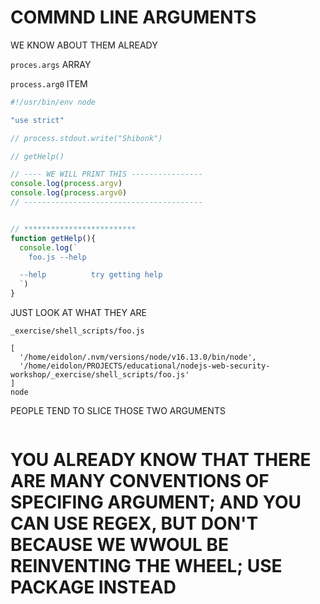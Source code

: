 # COMMND LINE ARGUMENTS

WE KNOW ABOUT THEM ALREADY

`proces.args` ARRAY

`process.arg0` ITEM

```js
#!/usr/bin/env node

"use strict"

// process.stdout.write("Shibonk")

// getHelp()

// ---- WE WILL PRINT THIS ----------------
console.log(process.argv)
console.log(process.argv0)
// ----------------------------------------


// *************************
function getHelp(){
  console.log(`
    foo.js --help

  --help          try getting help
  `)
}
```

JUST LOOK AT WHAT THEY ARE

```
_exercise/shell_scripts/foo.js
```

```
[
  '/home/eidolon/.nvm/versions/node/v16.13.0/bin/node',
  '/home/eidolon/PROJECTS/educational/nodejs-web-security-workshop/_exercise/shell_scripts/foo.js'
]
node
```

PEOPLE TEND TO SLICE THOSE TWO ARGUMENTS

```

```

# YOU ALREADY KNOW THAT THERE ARE MANY CONVENTIONS OF SPECIFING ARGUMENT; AND YOU CAN USE REGEX, BUT DON'T BECAUSE WE WWOUL BE REINVENTING THE WHEEL; USE PACKAGE INSTEAD



